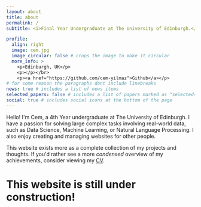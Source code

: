 ```yaml
---
layout: about
title: about
permalink: /
subtitle: <i>Final Year Undergraduate at The University of Edinburgh.</i>

profile:
  align: right
  image: cem.jpg
  image_circular: false # crops the image to make it circular
  more_info: >
    <p>Edinburgh, UK</p>
    <p></p></br> 
    <p><a href="https://github.com/cem-yilmaz">Github</a></p>
# for some reason the paragraphs dont include linebreaks
news: true # includes a list of news items
selected_papers: false # includes a list of papers marked as "selected={true}"
social: true # includes social icons at the bottom of the page
---
```

Hello! I'm Cem, a 4th Year undergraduate at The University of Edinburgh. I have a passion for solving large complex tasks involving real-world data, such as Data Science, Machine Learning, or Natural Language Processing. I also enjoy creating and managing websites for other people.

This website exists more as a complete collection of my projects and thoughts. If you'd rather see a more *condensed* overview of my achievements, consider viewing my [CV](/cv/). 

# **This website is still under construction!**